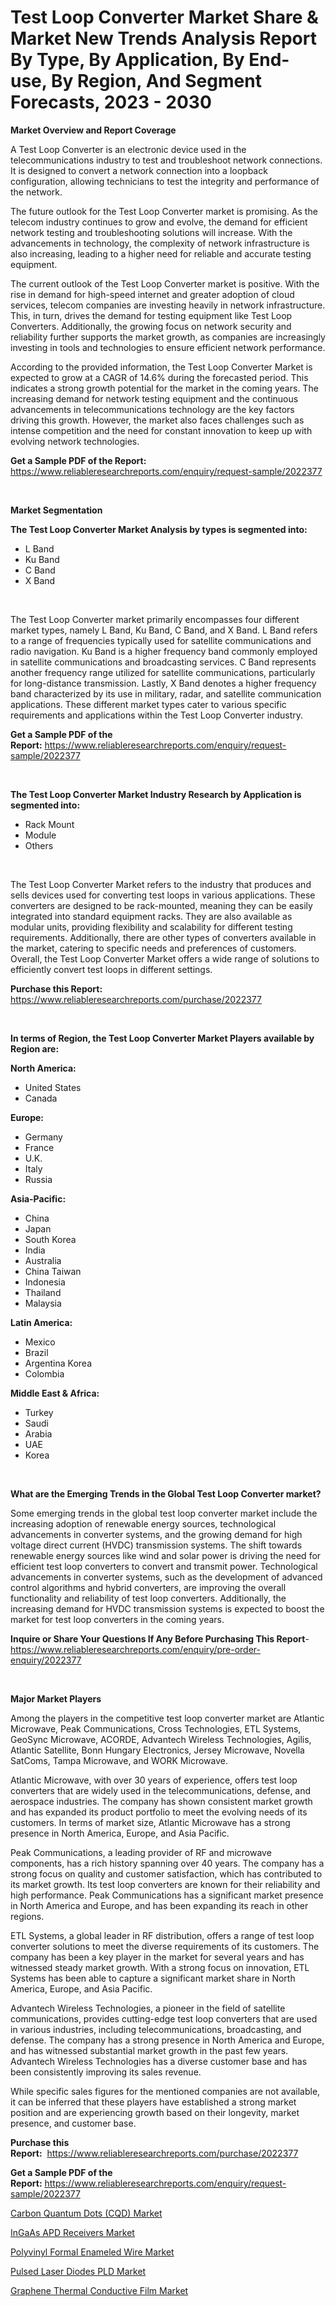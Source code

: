 <p><h1>Test Loop Converter Market Share & Market New Trends Analysis Report By Type, By Application, By End-use, By Region, And Segment Forecasts, 2023 - 2030</h1></p><p><strong>Market Overview and Report Coverage</strong></p>
<p><p>A Test Loop Converter is an electronic device used in the telecommunications industry to test and troubleshoot network connections. It is designed to convert a network connection into a loopback configuration, allowing technicians to test the integrity and performance of the network.</p><p>The future outlook for the Test Loop Converter market is promising. As the telecom industry continues to grow and evolve, the demand for efficient network testing and troubleshooting solutions will increase. With the advancements in technology, the complexity of network infrastructure is also increasing, leading to a higher need for reliable and accurate testing equipment.</p><p>The current outlook of the Test Loop Converter market is positive. With the rise in demand for high-speed internet and greater adoption of cloud services, telecom companies are investing heavily in network infrastructure. This, in turn, drives the demand for testing equipment like Test Loop Converters. Additionally, the growing focus on network security and reliability further supports the market growth, as companies are increasingly investing in tools and technologies to ensure efficient network performance.</p><p>According to the provided information, the Test Loop Converter Market is expected to grow at a CAGR of 14.6% during the forecasted period. This indicates a strong growth potential for the market in the coming years. The increasing demand for network testing equipment and the continuous advancements in telecommunications technology are the key factors driving this growth. However, the market also faces challenges such as intense competition and the need for constant innovation to keep up with evolving network technologies.</p></p>
<p><strong>Get a Sample PDF of the Report:</strong> <a href="https://www.reliableresearchreports.com/enquiry/request-sample/2022377">https://www.reliableresearchreports.com/enquiry/request-sample/2022377</a></p>
<p>&nbsp;</p>
<p><strong>Market Segmentation</strong></p>
<p><strong>The Test Loop Converter Market Analysis by types is segmented into:</strong></p>
<p><ul><li>L Band</li><li>Ku Band</li><li>C Band</li><li>X Band</li></ul></p>
<p>&nbsp;</p>
<p><p>The Test Loop Converter market primarily encompasses four different market types, namely L Band, Ku Band, C Band, and X Band. L Band refers to a range of frequencies typically used for satellite communications and radio navigation. Ku Band is a higher frequency band commonly employed in satellite communications and broadcasting services. C Band represents another frequency range utilized for satellite communications, particularly for long-distance transmission. Lastly, X Band denotes a higher frequency band characterized by its use in military, radar, and satellite communication applications. These different market types cater to various specific requirements and applications within the Test Loop Converter industry.</p></p>
<p><strong>Get a Sample PDF of the Report:</strong>&nbsp;<a href="https://www.reliableresearchreports.com/enquiry/request-sample/2022377">https://www.reliableresearchreports.com/enquiry/request-sample/2022377</a></p>
<p>&nbsp;</p>
<p><strong>The Test Loop Converter Market Industry Research by Application is segmented into:</strong></p>
<p><ul><li>Rack Mount</li><li>Module</li><li>Others</li></ul></p>
<p>&nbsp;</p>
<p><p>The Test Loop Converter Market refers to the industry that produces and sells devices used for converting test loops in various applications. These converters are designed to be rack-mounted, meaning they can be easily integrated into standard equipment racks. They are also available as modular units, providing flexibility and scalability for different testing requirements. Additionally, there are other types of converters available in the market, catering to specific needs and preferences of customers. Overall, the Test Loop Converter Market offers a wide range of solutions to efficiently convert test loops in different settings.</p></p>
<p><strong>Purchase this Report:</strong>&nbsp; <a href="https://www.reliableresearchreports.com/purchase/2022377">https://www.reliableresearchreports.com/purchase/2022377</a></p>
<p>&nbsp;</p>
<p><strong>In terms of Region, the Test Loop Converter Market Players available by Region are:</strong></p>
<p>
    <p> <strong> North America: </strong>
        <ul>
            <li>United States</li>
            <li>Canada</li>
        </ul>
        </p> 
    <p> <strong> Europe: </strong>
        <ul>
            <li>Germany</li>
            <li>France</li>
            <li>U.K.</li>
            <li>Italy</li>
            <li>Russia</li>
        </ul>
        </p> 
    <p> <strong> Asia-Pacific: </strong>
        <ul>
            <li>China</li>
            <li>Japan</li>
            <li>South Korea</li>
            <li>India</li>
            <li>Australia</li>
            <li>China Taiwan</li>
            <li>Indonesia</li>
            <li>Thailand</li>
            <li>Malaysia</li>
        </ul>
        </p> 
    <p> <strong> Latin America: </strong>
        <ul>
            <li>Mexico</li>
            <li>Brazil</li>
            <li>Argentina Korea</li>
            <li>Colombia</li>
        </ul>
        </p> 
    <p> <strong> Middle East & Africa: </strong>
        <ul>
            <li>Turkey</li>
            <li>Saudi</li>
            <li>Arabia</li>
            <li>UAE</li>
            <li>Korea</li>
        </ul>
    </p>
    </p>
<p>&nbsp;</p>
<p><strong>What are the Emerging Trends in the Global Test Loop Converter market?</strong></p>
<p><p>Some emerging trends in the global test loop converter market include the increasing adoption of renewable energy sources, technological advancements in converter systems, and the growing demand for high voltage direct current (HVDC) transmission systems. The shift towards renewable energy sources like wind and solar power is driving the need for efficient test loop converters to convert and transmit power. Technological advancements in converter systems, such as the development of advanced control algorithms and hybrid converters, are improving the overall functionality and reliability of test loop converters. Additionally, the increasing demand for HVDC transmission systems is expected to boost the market for test loop converters in the coming years.</p></p>
<p><strong>Inquire or Share Your Questions If Any Before Purchasing This Report</strong>- <a href="https://www.reliableresearchreports.com/enquiry/pre-order-enquiry/2022377">https://www.reliableresearchreports.com/enquiry/pre-order-enquiry/2022377</a></p>
<p>&nbsp;</p>
<p><strong>Major Market Players</strong></p>
<p><p>Among the players in the competitive test loop converter market are Atlantic Microwave, Peak Communications, Cross Technologies, ETL Systems, GeoSync Microwave, ACORDE, Advantech Wireless Technologies, Agilis, Atlantic Satellite, Bonn Hungary Electronics, Jersey Microwave, Novella SatComs, Tampa Microwave, and WORK Microwave.</p><p>Atlantic Microwave, with over 30 years of experience, offers test loop converters that are widely used in the telecommunications, defense, and aerospace industries. The company has shown consistent market growth and has expanded its product portfolio to meet the evolving needs of its customers. In terms of market size, Atlantic Microwave has a strong presence in North America, Europe, and Asia Pacific.</p><p>Peak Communications, a leading provider of RF and microwave components, has a rich history spanning over 40 years. The company has a strong focus on quality and customer satisfaction, which has contributed to its market growth. Its test loop converters are known for their reliability and high performance. Peak Communications has a significant market presence in North America and Europe, and has been expanding its reach in other regions.</p><p>ETL Systems, a global leader in RF distribution, offers a range of test loop converter solutions to meet the diverse requirements of its customers. The company has been a key player in the market for several years and has witnessed steady market growth. With a strong focus on innovation, ETL Systems has been able to capture a significant market share in North America, Europe, and Asia Pacific.</p><p>Advantech Wireless Technologies, a pioneer in the field of satellite communications, provides cutting-edge test loop converters that are used in various industries, including telecommunications, broadcasting, and defense. The company has a strong presence in North America and Europe, and has witnessed substantial market growth in the past few years. Advantech Wireless Technologies has a diverse customer base and has been consistently improving its sales revenue.</p><p>While specific sales figures for the mentioned companies are not available, it can be inferred that these players have established a strong market position and are experiencing growth based on their longevity, market presence, and customer base.</p></p>
<p><strong>Purchase this Report:</strong>&nbsp;&nbsp;<a href="https://www.reliableresearchreports.com/purchase/2022377">https://www.reliableresearchreports.com/purchase/2022377</a></p>
<p></p>
<p><strong>Get a Sample PDF of the Report:</strong>&nbsp;<a href="https://www.reliableresearchreports.com/enquiry/request-sample/2022377">https://www.reliableresearchreports.com/enquiry/request-sample/2022377</a></p>
<p><p><a href="https://medium.com/@giannicrona/carbon-quantum-dots-cqd-market-the-key-to-successful-business-strategy-forecast-till-2030-11f568c15528">Carbon Quantum Dots (CQD) Market</a></p><p><a href="https://github.com/rahu1505/Market-Research-Report-List-1/blob/main/ingaas-apd-receivers-market.md">InGaAs APD Receivers Market</a></p><p><a href="https://medium.com/@rossiezieme2023/polyvinyl-formal-enameled-wire-market-competitive-analysis-market-trends-and-forecast-to-2030-5f44d879d376">Polyvinyl Formal Enameled Wire Market</a></p><p><a href="https://github.com/rahu1506/Market-Research-Report-List-1/blob/main/pulsed-laser-diodes-pld-market.md">Pulsed Laser Diodes PLD Market</a></p><p><a href="https://medium.com/@ursulastark1/graphene-thermal-conductive-film-market-comprehensive-assessment-by-type-application-and-af1066860248">Graphene Thermal Conductive Film Market</a></p></p>